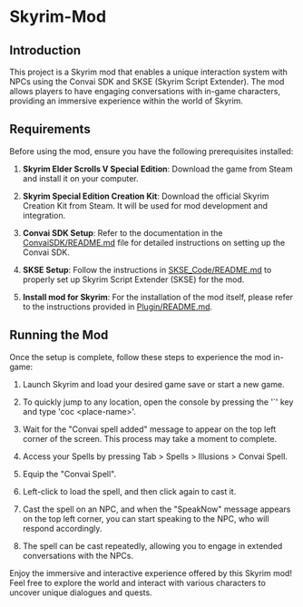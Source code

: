 # Skyrim-Mod

## Introduction
This project is a Skyrim mod that enables a unique interaction system with NPCs using the Convai SDK and SKSE (Skyrim Script Extender). The mod allows players to have engaging conversations with in-game characters, providing an immersive experience within the world of Skyrim.

## Requirements
Before using the mod, ensure you have the following prerequisites installed:

1. **Skyrim Elder Scrolls V Special Edition**: Download the game from Steam and install it on your computer.

2. **Skyrim Special Edition Creation Kit**: Download the official Skyrim Creation Kit from Steam. It will be used for mod development and integration.

3. **Convai SDK Setup**: Refer to the documentation in the [ConvaiSDK/README.md](ConvaiSDK/README.md) file for detailed instructions on setting up the Convai SDK.

4. **SKSE Setup**: Follow the instructions in [SKSE_Code/README.md](SKSE_Code/README.md) to properly set up Skyrim Script Extender (SKSE) for the mod.

5. **Install mod for Skyrim**: For the installation of the mod itself, please refer to the instructions provided in [Plugin/README.md](Plugin/README.md).

## Running the Mod
Once the setup is complete, follow these steps to experience the mod in-game:

1. Launch Skyrim and load your desired game save or start a new game.

2. To quickly jump to any location, open the console by pressing the '`' key and type 'coc \<place-name\>'.

3. Wait for the "Convai spell added" message to appear on the top left corner of the screen. This process may take a moment to complete.

4. Access your Spells by pressing Tab > Spells > Illusions > Convai Spell.

5. Equip the "Convai Spell".

6. Left-click to load the spell, and then click again to cast it.

7. Cast the spell on an NPC, and when the "SpeakNow" message appears on the top left corner, you can start speaking to the NPC, who will respond accordingly.

8. The spell can be cast repeatedly, allowing you to engage in extended conversations with the NPCs.

Enjoy the immersive and interactive experience offered by this Skyrim mod! Feel free to explore the world and interact with various characters to uncover unique dialogues and quests.
